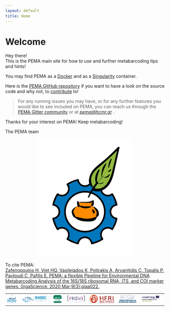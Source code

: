 ```yaml
---
layout: default
title: Home
---
```


# Welcome


<p class="message">

  Hey there! <br />
  This is the PEMA main site for <i>how to use</i> and further metabarcoding tips and hints! <br />
  
</p>


You may find PEMA as a [Docker](https://hub.docker.com/r/hariszaf/pema) and as a [Singularity](https://singularity-hub.org/collections/2295) container.


Here is the [PEMA GitHub repository](https://github.com/hariszaf/pema) if you want to have a look on the source code and why not, to [contribute](https://github.com/hariszaf/pema/blob/master/CONTRIBUTING.md) to!


> For any running issues you may have, or for any further features you would like to see included on PEMA, you can reach us through the [PEMA Gitter community](https://gitter.im/pema-helpdesk/community#) or at *pema@hcmr.gr* .



Thanks for your interest on PEMA!
Keep metabarcoding!

The PEMA team

<p align="center">
<img src="public/pema_logo.png" alt="drawing" style="width:300px;"/>
</p>


<p class="message">

  To cite PEMA: <br />
  <a href="https://doi.org/10.1093/gigascience/giaa022">Zafeiropoulos H, Viet HQ, Vasileiadou K, Potirakis A, Arvanitidis C, Topalis P, Pavloudi C, Pafilis E. PEMA: a flexible Pipeline for Environmental DNA Metabarcoding Analysis of the 16S/18S ribosomal RNA, ITS, and COI marker genes. GigaScience. 2020 Mar;9(3):giaa022.</a>
  
</p>


<table><tr>
  <td><a href="https://https://www.hcmr.gr/en/"><img src="public/hcmr.png" alt="Drawing" style="width: 50px;"/> 
  <td><a href="http://imbbc.hcmr.gr/"><img src="public/imbbc_logo.png" alt="Drawing" style="width: 150px;"/> 
  <td><a href= "http://lab42open.hcmr.gr/"><img src="public/lab42open.png" width="60" />
  <td><a href="http://prego.hcmr.gr/"><img src="public/prego.png" width="100" />
  <td><a href="https://www.elidek.gr/en/homepage/"><img src="public/hfri.png" width="140" />
  <td><a href="http://www.gsrt.gr/central.aspx?sId=119I428I1089I323I488743"><img src="public/gsrt.png" width="100" />
  <td><a href="https://reconnect.hcmr.gr/"><img src="public/Acronym_Environment_RECONNECT-4_1.jpg" width="120" />
